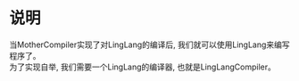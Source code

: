 # 说明
当MotherCompiler实现了对LingLang的编译后, 我们就可以使用LingLang来编写程序了。  
为了实现自举, 我们需要一个LingLang的编译器, 也就是LingLangCompiler。  